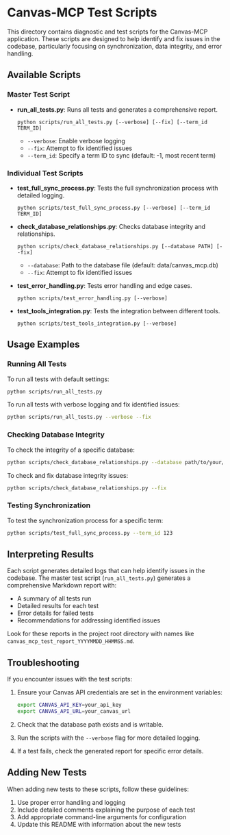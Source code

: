 # Canvas-MCP Test Scripts

This directory contains diagnostic and test scripts for the Canvas-MCP application. These scripts are designed to help identify and fix issues in the codebase, particularly focusing on synchronization, data integrity, and error handling.

## Available Scripts

### Master Test Script

- **run_all_tests.py**: Runs all tests and generates a comprehensive report.
  ```
  python scripts/run_all_tests.py [--verbose] [--fix] [--term_id TERM_ID]
  ```
  - `--verbose`: Enable verbose logging
  - `--fix`: Attempt to fix identified issues
  - `--term_id`: Specify a term ID to sync (default: -1, most recent term)

### Individual Test Scripts

- **test_full_sync_process.py**: Tests the full synchronization process with detailed logging.
  ```
  python scripts/test_full_sync_process.py [--verbose] [--term_id TERM_ID]
  ```

- **check_database_relationships.py**: Checks database integrity and relationships.
  ```
  python scripts/check_database_relationships.py [--database PATH] [--fix]
  ```
  - `--database`: Path to the database file (default: data/canvas_mcp.db)
  - `--fix`: Attempt to fix identified issues

- **test_error_handling.py**: Tests error handling and edge cases.
  ```
  python scripts/test_error_handling.py [--verbose]
  ```

- **test_tools_integration.py**: Tests the integration between different tools.
  ```
  python scripts/test_tools_integration.py [--verbose]
  ```

## Usage Examples

### Running All Tests

To run all tests with default settings:

```bash
python scripts/run_all_tests.py
```

To run all tests with verbose logging and fix identified issues:

```bash
python scripts/run_all_tests.py --verbose --fix
```

### Checking Database Integrity

To check the integrity of a specific database:

```bash
python scripts/check_database_relationships.py --database path/to/your/database.db
```

To check and fix database integrity issues:

```bash
python scripts/check_database_relationships.py --fix
```

### Testing Synchronization

To test the synchronization process for a specific term:

```bash
python scripts/test_full_sync_process.py --term_id 123
```

## Interpreting Results

Each script generates detailed logs that can help identify issues in the codebase. The master test script (`run_all_tests.py`) generates a comprehensive Markdown report with:

- A summary of all tests run
- Detailed results for each test
- Error details for failed tests
- Recommendations for addressing identified issues

Look for these reports in the project root directory with names like `canvas_mcp_test_report_YYYYMMDD_HHMMSS.md`.

## Troubleshooting

If you encounter issues with the test scripts:

1. Ensure your Canvas API credentials are set in the environment variables:
   ```bash
   export CANVAS_API_KEY=your_api_key
   export CANVAS_API_URL=your_canvas_url
   ```

2. Check that the database path exists and is writable.

3. Run the scripts with the `--verbose` flag for more detailed logging.

4. If a test fails, check the generated report for specific error details.

## Adding New Tests

When adding new tests to these scripts, follow these guidelines:

1. Use proper error handling and logging
2. Include detailed comments explaining the purpose of each test
3. Add appropriate command-line arguments for configuration
4. Update this README with information about the new tests

